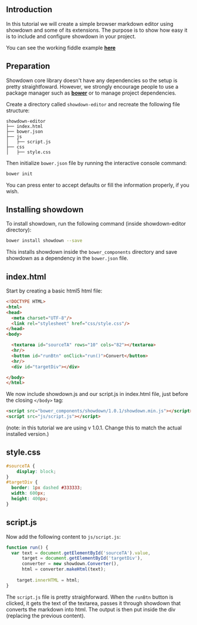 ## Introduction

In this tutorial we will create a simple browser markdown editor using showdown and some of its extensions. The purpose is to show how easy it is to include and configure showdown in your project.

You can see the working fiddle example [**here**][1]

## Preparation

Showdown core library doesn't have any dependencies so the setup is pretty straightfoward. However, we strongly encourage people to use a package manager such as [**bower**](http://bower.io/) or [](http://npmjs.com) to manage project dependencies.


Create a directory called `showdown-editor` and recreate the following file structure:
```
showdown-editor
├── index.html
├── bower.json
├── js
│   ├── script.js
├── css
│   ├── style.css
```

Then initialize `bower.json` file by running the interactive console command:
```bash
bower init
```
You can press enter to accept defaults or fill the information properly, if you wish.

## Installing showdown

To install showdown, run the following command (inside showdown-editor directory):
```bash
bower install showdown --save
```
This installs showdown inside the `bower_components` directory and save showdown as a dependency in the `bower.json` file.

## index.html

Start by creating a basic html5 html file:

```html
<!DOCTYPE HTML>
<html>
<head>
  <meta charset="UTF-8"/>
  <link rel="stylesheet" href="css/style.css"/>
</head>
<body>

  <textarea id="sourceTA" rows="10" cols="82"></textarea>
  <hr/>
  <button id="runBtn" onClick="run()">Convert</button>
  <hr/>
  <div id="targetDiv"></div>

</body>
</html>
```

We now include showdown.js and our script.js in index.html file, just before the closing `</body>` tag:
```html
<script src="bower_components/showdown/1.0.1/showdown.min.js"></script>
<script src="js/script.js"></script>
```

(note: in this tutorial we are using v 1.0.1. Change this to match the actual installed version.)

## style.css
```css
#sourceTA {
    display: block;
}
#targetDiv {
  border: 1px dashed #333333;
  width: 600px;
  height: 400px;
}
```

## script.js

Now add the following content to `js/script.js`:

```js
function run() {
  var text = document.getElementById('sourceTA').value,
      target = document.getElementById('targetDiv'),
      converter = new showdown.Converter(),
      html = converter.makeHtml(text);
    
    target.innerHTML = html;
}
```

The `script.js` file is pretty straighforward. When the `runBtn` button is clicked, it gets the text of the textarea, passes it through showdown that converts the markdown into html. The output is then put inside the div (replacing the previous content).



[1]: http://jsfiddle.net/tivie/6bnpptkb/
[3]: https://github.com/showdownjs/showdown/releases